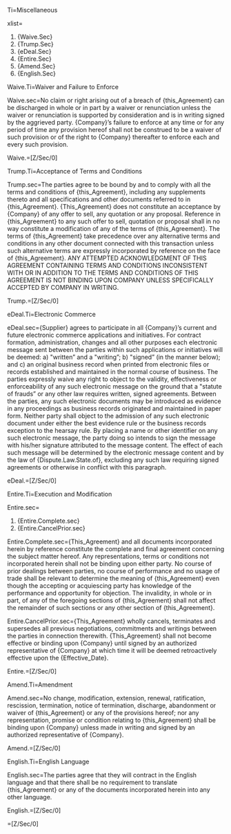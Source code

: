 Ti=Miscellaneous

xlist=<ol><li>{Waive.Sec}</li><li>{Trump.Sec}</li><li>{eDeal.Sec}</li><li>{Entire.Sec}</li><li>{Amend.Sec}</li><li>{English.Sec}</li></ol>

Waive.Ti=Waiver and Failure to Enforce

Waive.sec=No claim or right arising out of a breach of {this_Agreement} can be discharged in whole or in part by a waiver or renunciation unless the waiver or renunciation is supported by consideration and is in writing signed by the aggrieved party. {Company}’s failure to enforce at any time or for any period of time any provision hereof shall not be construed to be a waiver of such provision or of the right to {Company} thereafter to enforce each and every such provision.

Waive.=[Z/Sec/0]

Trump.Ti=Acceptance of Terms and Conditions

Trump.sec=The parties agree to be bound by and to comply with all the terms and conditions of {this_Agreement}, including any supplements thereto and all specifications and other documents referred to in {this_Agreement}. {This_Agreement} does not constitute an acceptance by {Company} of any offer to sell, any quotation or any proposal. Reference in {this_Agreement} to any such offer to sell, quotation or proposal shall in no way constitute a modification of any of the terms of {this_Agreement}. The terms of {this_Agreement} take precedence over any alternative terms and conditions in any other document connected with this transaction unless such alternative terms are expressly incorporated by reference on the face of {this_Agreement}. ANY ATTEMPTED ACKNOWLEDGMENT OF THIS AGREEMENT CONTAINING TERMS AND CONDITIONS INCONSISTENT WITH OR IN ADDITION TO THE TERMS AND CONDITIONS OF THIS AGREEMENT IS NOT BINDING UPON COMPANY UNLESS SPECIFICALLY ACCEPTED BY COMPANY IN WRITING.

Trump.=[Z/Sec/0]

eDeal.Ti=Electronic Commerce

eDeal.sec={Supplier} agrees to participate in all {Company}’s current and future electronic commerce applications and initiatives. For contract formation, administration, changes and all other purposes each electronic message sent between the parties within such applications or initiatives will be deemed: a) "written” and a "writing”; b) "signed” (in the manner below); and c) an original business record when printed from electronic files or records established and maintained in the normal course of business. The parties expressly waive any right to object to the validity, effectiveness or enforceability of any such electronic message on the ground that a "statute of frauds” or any other law requires written, signed agreements. Between the parties, any such electronic documents may be introduced as evidence in any proceedings as business records originated and maintained in paper form. Neither party shall object to the admission of any such electronic document under either the best evidence rule or the business records exception to the hearsay rule. By placing a name or other identifier on any such electronic message, the party doing so intends to sign the message with his/her signature attributed to the message content. The effect of each such message will be determined by the electronic message content and by the law of {Dispute.Law.State.of}, excluding any such law requiring signed agreements or otherwise in conflict with this paragraph.

eDeal.=[Z/Sec/0]

Entire.Ti=Execution and Modification

Entire.sec=<ol><li>{Entire.Complete.sec}</li><li>{Entire.CancelPrior.sec}</li></ol>

Entire.Complete.sec={This_Agreement} and all documents incorporated herein by reference constitute the complete and final agreement concerning the subject matter hereof. Any representations, terms or conditions not incorporated herein shall not be binding upon either party. No course of prior dealings between parties, no course of performance and no usage of trade shall be relevant to determine the meaning of {this_Agreement} even though the accepting or acquiescing party has knowledge of the performance and opportunity for objection. The invalidity, in whole or in part, of any of the foregoing sections of {this_Agreement} shall not affect the remainder of such sections or any other section of {this_Agreement}.

Entire.CancelPrior.sec={This_Agreement} wholly cancels, terminates and supersedes all previous negotiations, commitments and writings between the parties in connection therewith. {This_Agreement} shall not become effective or binding upon {Company} until signed by an authorized representative of {Company} at which time it will be deemed retroactively effective upon the {Effective_Date}.

Entire.=[Z/Sec/0]

Amend.Ti=Amendment

Amend.sec=No change, modification, extension, renewal, ratification, rescission, termination, notice of termination, discharge, abandonment or waiver of {this_Agreement} or any of the provisions hereof; nor any representation, promise or condition relating to {this_Agreement} shall be binding upon {Company} unless made in writing and signed by an authorized representative of {Company}.

Amend.=[Z/Sec/0]

English.Ti=English Language

English.sec=The parties agree that they will contract in the English language and that there shall be no requirement to translate {this_Agreement} or any of the documents incorporated herein into any other language.

English.=[Z/Sec/0]

=[Z/Sec/0]